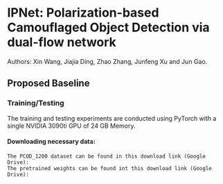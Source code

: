 # IPNet: Polarization-based Camouflaged Object Detection via dual-flow network
Authors: Xin Wang, Jiajia Ding, Zhao Zhang, Junfeng Xu and Jun Gao.
## Proposed Baseline
### Training/Testing
The training and testing experiments are conducted using PyTorch with a single NVIDIA 3090ti GPU of 24 GB Memory.
#### Downloading necessary data:
    The PCOD_1200 dataset can be found in this download link (Google Drive):
    The pretrained weights can be found int this download link (Google Drive):
